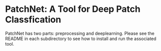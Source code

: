 # PatchNet: A Tool for Deep Patch Classfication

PatchNet has two parts: preprocessing and deeplearning.  Please see the
README in each subdirectory to see how to install and run the associated
tool.